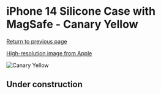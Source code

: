 # iPhone 14 Silicone Case with MagSafe - Canary Yellow

[Return to previous page](/iphone_14)

[High-resolution image from Apple](https://store.storeimages.cdn-apple.com/8756/as-images.apple.com/is/MQUC3?wid=4500&hei=4500&fmt=png)

<div style="width: 500px"><img src="/everyphone/MQUC3.png" alt="Canary Yellow"></div>

## Under construction
